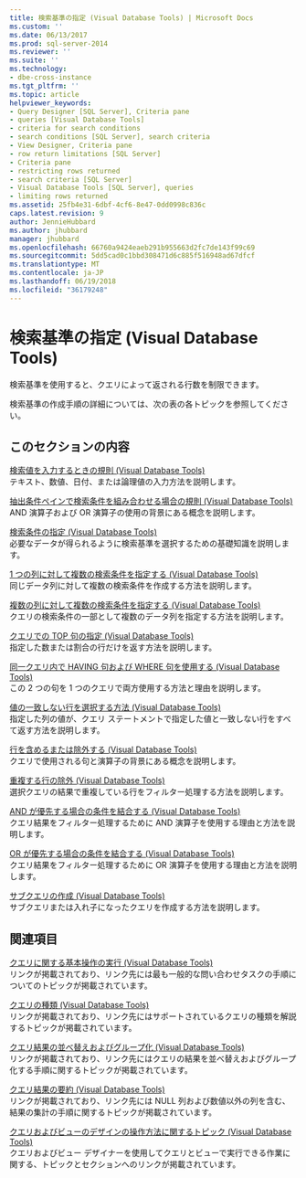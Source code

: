 ```yaml
---
title: 検索基準の指定 (Visual Database Tools) | Microsoft Docs
ms.custom: ''
ms.date: 06/13/2017
ms.prod: sql-server-2014
ms.reviewer: ''
ms.suite: ''
ms.technology:
- dbe-cross-instance
ms.tgt_pltfrm: ''
ms.topic: article
helpviewer_keywords:
- Query Designer [SQL Server], Criteria pane
- queries [Visual Database Tools]
- criteria for search conditions
- search conditions [SQL Server], search criteria
- View Designer, Criteria pane
- row return limitations [SQL Server]
- Criteria pane
- restricting rows returned
- search criteria [SQL Server]
- Visual Database Tools [SQL Server], queries
- limiting rows returned
ms.assetid: 25fb4e31-6dbf-4cf6-8e47-0dd0998c836c
caps.latest.revision: 9
author: JennieHubbard
ms.author: jhubbard
manager: jhubbard
ms.openlocfilehash: 66760a9424eaeb291b955663d2fc7de143f99c69
ms.sourcegitcommit: 5dd5cad0c1bbd308471d6c885f516948ad67dfcf
ms.translationtype: MT
ms.contentlocale: ja-JP
ms.lasthandoff: 06/19/2018
ms.locfileid: "36179248"
---
```

# <a name="specify-search-criteria-visual-database-tools"></a>検索基準の指定 (Visual Database Tools)
  検索基準を使用すると、クエリによって返される行数を制限できます。  
  
 検索基準の作成手順の詳細については、次の表の各トピックを参照してください。  
  
## <a name="in-this-section"></a>このセクションの内容  
 [検索値を入力するときの規則 (Visual Database Tools)](visual-database-tools.md)  
 テキスト、数値、日付、または論理値の入力方法を説明します。  
  
 [抽出条件ペインで検索条件を組み合わせる場合の規則 (Visual Database Tools)](conventions-combine-search-conditions-in-criteria-pane-visual-db-tools.md)  
 AND 演算子および OR 演算子の使用の背景にある概念を説明します。  
  
 [検索条件の指定 (Visual Database Tools)](specify-search-conditions-visual-database-tools.md)  
 必要なデータが得られるように検索基準を選択するための基礎知識を説明します。  
  
 [1 つの列に対して複数の検索条件を指定する (Visual Database Tools)](specify-multiple-search-conditions-for-one-column-visual-database-tools.md)  
 同じデータ列に対して複数の検索条件を作成する方法を説明します。  
  
 [複数の列に対して複数の検索条件を指定する (Visual Database Tools)](specify-multiple-search-conditions-for-multiple-columns-visual-database-tools.md)  
 クエリの検索条件の一部として複数のデータ列を指定する方法を説明します。  
  
 [クエリでの TOP 句の指定 (Visual Database Tools)](specify-the-top-clause-in-queries-visual-database-tools.md)  
 指定した数または割合の行だけを返す方法を説明します。  
  
 [同一クエリ内で HAVING 句および WHERE 句を使用する (Visual Database Tools)](use-having-and-where-clauses-in-the-same-query-visual-database-tools.md)  
 この 2 つの句を 1 つのクエリで両方使用する方法と理由を説明します。  
  
 [値の一致しない行を選択する方法 (Visual Database Tools)](select-rows-that-do-not-match-a-value-visual-database-tools.md)  
 指定した列の値が、クエリ ステートメントで指定した値と一致しない行をすべて返す方法を説明します。  
  
 [行を含めるまたは除外する (Visual Database Tools)](include-or-exclude-rows-visual-database-tools.md)  
 クエリで使用される句と演算子の背景にある概念を説明します。  
  
 [重複する行の除外 (Visual Database Tools)](exclude-duplicate-rows-visual-database-tools.md)  
 選択クエリの結果で重複している行をフィルター処理する方法を説明します。  
  
 [AND が優先する場合の条件を結合する (Visual Database Tools)](combine-conditions-when-and-has-precedence-visual-database-tools.md)  
 クエリ結果をフィルター処理するために AND 演算子を使用する理由と方法を説明します。  
  
 [OR が優先する場合の条件を結合する (Visual Database Tools)](combine-conditions-when-or-has-precedence-visual-database-tools.md)  
 クエリ結果をフィルター処理するために OR 演算子を使用する理由と方法を説明します。  
  
 [サブクエリの作成 (Visual Database Tools)](create-subqueries-visual-database-tools.md)  
 サブクエリまたは入れ子になったクエリを作成する方法を説明します。  
  
## <a name="related-sections"></a>関連項目  
 [クエリに関する基本操作の実行 (Visual Database Tools)](perform-basic-operations-with-queries-visual-database-tools.md)  
 リンクが掲載されており、リンク先には最も一般的な問い合わせタスクの手順についてのトピックが掲載されています。  
  
 [クエリの種類 (Visual Database Tools)](types-of-queries-visual-database-tools.md)  
 リンクが掲載されており、リンク先にはサポートされているクエリの種類を解説するトピックが掲載されています。  
  
 [クエリ結果の並べ替えおよびグループ化 (Visual Database Tools)](sort-and-group-query-results-visual-database-tools.md)  
 リンクが掲載されており、リンク先にはクエリの結果を並べ替えおよびグループ化する手順に関するトピックが掲載されています。  
  
 [クエリ結果の要約 (Visual Database Tools)](summarize-query-results-visual-database-tools.md)  
 リンクが掲載されており、リンク先には NULL 列および数値以外の列を含む、結果の集計の手順に関するトピックが掲載されています。  
  
 [クエリおよびビューのデザインの操作方法に関するトピック (Visual Database Tools)](design-queries-and-views-how-to-topics-visual-database-tools.md)  
 クエリおよびビュー デザイナーを使用してクエリとビューで実行できる作業に関する、トピックとセクションへのリンクが掲載されています。  
  
  